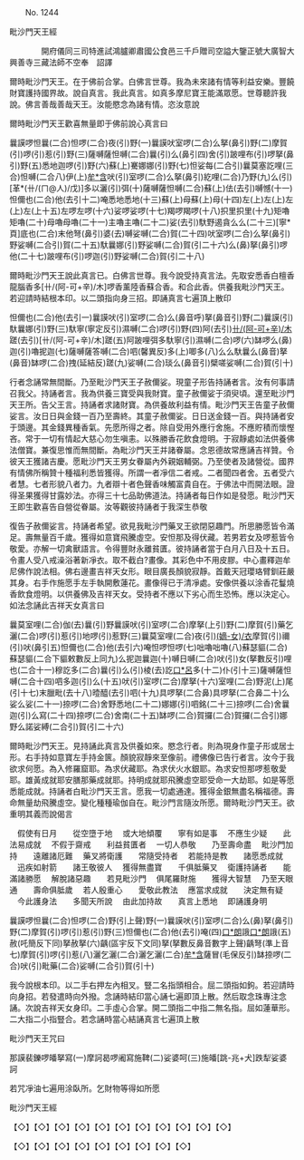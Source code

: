 ﻿　　No. 1244

毗沙門天王經

　　　　開府儀同三司特進試鴻臚卿肅國公食邑三千戶贈司空謚大鑒正號大廣智大興善寺三藏法師不空奉　詔譯


爾時毗沙門天王。在于佛前合掌。白佛言世尊。我為未來諸有情等利益安樂。豐饒財寶護持國界故。說自真言。我此真言。如真多摩尼寶王能滿眾愿。世尊聽許我說。佛言善哉善哉天王。汝能愍念為諸有情。恣汝意說

爾時毗沙門天王歡喜無量即于佛前說心真言曰

曩謨啰怛曩(二合)怛啰(二合)夜(引)野(一)曩謨吠室啰(二合)么拏(鼻引)野(二)摩賀(引)啰(引)惹(引)野(三)薩嚩薩怛嚩(二合)曩(引)么(鼻引四)舍(引)跛哩布(引)啰拏(鼻引)野(五)悉地迦啰(引)野(六)蘇(上)騫娜娜(引)野(七)怛娑每(二合引)曩莫塞訖哩(三合)怛嚩(二合八)伊(上)[牟*含](引)吠(引)室啰(二合)么拏(鼻引)紇哩(二合)乃野(九)么(引)[革*(卄/(ㄇ@人)/戊)]多以灑(引)弭(十)薩嚩薩怛嚩(二合)蘇(上)佉(去引)嚩憾(十一)怛儞也(二合)他(去引十二)唵悉地悉地(十三)蘇(上)母蘇(上)母(十四)左(上)左(上)左(上)左(上十五)左啰左啰(十六)娑啰娑啰(十七)羯啰羯啰(十八)抧里抧里(十九)矩嚕矩嚕(二十)母嚕母嚕(二十一)主嚕主嚕(二十二)娑(去引)馱野遏貪么么(二十三)[寧*頁]底也(二合)末他弩(鼻引)婆(去)嚩娑嚩(二合)賀(二十四)吠室啰(二合)么拏(鼻引)野娑嚩(二合引)賀(二十五)馱曩娜(引)野娑嚩(二合)賀(引二十六)么(鼻)拏(鼻引)啰他(二十七)跛哩布(引)啰迦(引)野娑嚩(二合)賀(引二十八)

爾時毗沙門天王說此真言已。白佛言世尊。我今說受持真言法。先取安悉香白檀香龍腦香多[卄/(阿-可+辛)/木]啰香薰陸香蘇合香。和合此香。供養我毗沙門天王。若迎請時結根本印。以二頭指向身三招。即誦真言七遍頂上散印

怛儞也(二合)他(去引一)曩謨吠(引)室啰(二合)么(鼻音呼)拏(鼻音引)野(二)曩謨(引)馱曩娜(引)野(三)馱寧(寧定反引)濕嚩(二合)啰(引)野(四)阿(去引)[卄/(阿-可+辛)/木](言羯反)蹉(去引)[卄/(阿-可+辛)/木]蹉(五)阿跛哩弭多馱寧(引)濕嚩(二合)啰(六)缽啰么(鼻)迦(引)嚕抳迦(七)薩嚩薩答嚩(二合)呬(馨異反)多(上)唧多(八)么么馱曩么(鼻音)拏(鼻音)缽啰(二合)拽(延結反)蹉(九)娑嚩(二合)琰么(鼻音引)檗嗟娑嚩(二合)賀(引十)

行者念誦常無間斷。乃至毗沙門天王子赦儞娑。現童子形告持誦者言。汝有何事請召我父。持誦者言。我為供養三寶受與我財寶。童子赦儞娑于須臾頃。還至毗沙門天王所。告父王言。持誦者求諸財寶。為供養故利益有情。毗沙門天王告童子赦儞娑言。汝日日與金錢一百乃至壽終。其童子赦儞娑。日日送金錢一百。與持誦者安于頭邊。其金錢異種香氣。先愿所得之者。除自受用外應行舍施。不應貯積而懷慳吝。常于一切有情起大慈心勿生嗔恚。以殊勝香花飲食燈明。于寂靜處如法供養佛法僧寶。兼復思惟而無間斷。為毗沙門天王并諸眷屬。念恩德故常應誦吉祥贊。令彼天王獲諸吉慶。愿毗沙門天王男女眷屬內外親姻輔弼。乃至使者及諸營從。國界有情佛所稱贊十種福利悉皆獲得。所謂一者凈信二者戒。二者聞四者舍。五者受六者慧。七者形貌八者力。九者辯十者色聲香味觸富貴自在。于佛法中而開法眼。證得圣果獲得甘露妙法。亦得三十七品助佛道法。持誦者每日作如是發愿。毗沙門天王即生歡喜告自營從眷屬。汝等觀彼持誦者于我深生恭敬

復告子赦儞娑言。持誦者希望。欲見我毗沙門藥叉王欲閉惡趣門。所思勝愿皆令滿足。壽無量百千歲。獲得如意寶飛騰虛空。安怛那及得伏藏。若男若女及啰惹皆令敬愛。亦解一切禽獸語言。令得豐財永離貧匱。彼持誦者當于白月八日及十五日。令畫人受八戒澡浴著新凈衣。取不截白?畫像。其彩色中不用皮膠。中心畫釋迦牟尼佛作說法相。佛右邊畫吉祥天女形。眼目廣長顏貌寂靜。首戴天冠瓔珞臂釧莊嚴其身。右手作施愿手左手執開敷蓮花。畫像得已于清凈處。安像供養以涂香花鬘燒香飲食燈明。以供養佛及吉祥天女。受持者不應以下劣心而生恐怖。應以決定心。如法念誦此吉祥天女真言曰

曩莫室哩(二合)伽(去)曩(引)野曩謨吠(引)室啰(二合)摩拏(上引)野(二)摩賀(引)藥乞灑(二合)啰(引)惹(引)地啰(引)惹野(三)曩莫室哩(二合)夜(引)[(嫡-女)/衣](引四)摩賀(引)禰(引)吠(鼻引五)怛儞也(二合)他(去引六)唵怛啰怛啰(七)咄嚕咄嚕(八)蘇瑟貙(二合)蘇瑟貙(二合下貙敕數反上同九)么抳迦曩迦(十)嚩日嚩(二合)吠(引)女(拏數反引)哩也(二合十一)穆訖多(二合)曩(引)么(引)棱(去)訖[口*呂](二合)多(十二)仆(引十三)薩嚩薩怛嚩(二合十四)呬多迦(引)么(十五)吠(引)室啰(二合)摩拏(十六)室哩(二合)野泥(上)尾(引十七)末臘毗(去十八)曀醯(去引)呬(十九)具啰拏(二合鼻)具啰拏(二合鼻二十)么娑么娑(二十一)捺啰(二合)舍野悉地(二十二)娜娜(引)呬銘(二十三)捺啰(二合)舍曩迦(引)么寫(二十四)捺啰(二合)舍南(二十五)缽啰(二合)賀攞(二合)賀攞(二合引)娜野么諾娑縛(二合引)賀(引二十六)

爾時毗沙門天王。見持誦此真言及供養如來。愍念行者。則為現身作童子形或居士形。右手持如意寶左手持金篋。顏貌寂靜來至像前。禮佛像已告行者言。汝今于我欲求何愿。為入修羅窟耶。為求伏藏耶。為求伏火水銀耶。為求安怛那啰惹敬愛耶。雄黃成就耶安膳那藥成就耶。持明成就耶飛騰虛空耶受命一大劫耶。如是等愿悉能成就。持誦者白毗沙門天王言。愿我一切處通達。獲得金銀無盡名稱福德。壽命無量劫飛騰虛空。變化種種瑜伽自在。毗沙門言隨汝所愿。爾時毗沙門天王。欲重明其義而說偈言

　假使有日月　　從空墮于地
　或大地傾覆　　寧有如是事
　不應生少疑　　此法易成就
　不假于齋戒　　利益貧匱者
　一切人恭敬　　乃至壽命盡
　毗沙門加持　　遠離諸厄難
　藥叉將衛護　　常隨受持者
　若能持是教　　諸愿悉成就
　迅疾如射箭　　諸王敬彼人
　獲得無盡寶　　千俱胝藥叉
　衛護持誦者　　能滿諸勝愿
　解脫諸惡趣　　若見毗沙門
　俱尾羅財施　　獲得大智慧
　乃至天眼通　　壽命俱胝歲
　若人殷重心　　愛敬此教法
　應當求成就　　決定無有疑
　今此護身法　　多聞天所說
　由此加持故　　真言上悉地
　即誦護身明　

曩謨啰怛曩(二合)怛啰(二合)野(引上聲)野(一)曩謨吠(引)室啰(二合)么(鼻)拏(鼻引)野(二)摩賀(引)啰(引)惹(引)野(三)怛儞也(二合)他(去引)唵(四)[口*朗](轉舌)誐[口*朗](準上)誐(五)赦(吒簡反下同)拏赦拏(六)齲(區宇反下文同)拏(拏數反鼻音數字上聲)齲弩(準上音七)摩賀(引)啰(引)惹(八)灑乞灑(二合)灑乞灑(二合)[牟*含](莫感反引鼻九)薩冒(毛保反引)缽捺啰(二合)吠(引)毗藥(二合)娑嚩(二合引)賀(引十)

我今說根本印。以二手右押左內相叉。豎二名指頭相合。屈二頭指如鉤。若迎請時向身招。若發遣時向外撥。念誦時結印當心誦七遍即頂上散。然后取念珠專注念誦。次說吉祥天女身印。二手虛心合掌。開二頭指二中指二無名指。屈如蓮華形。二大指二小指豎合。若念誦時當心結誦真言七遍頂上散

毗沙門天王咒曰

那謨裴鑠啰皤拏寫(一)摩訶曷啰阇寫施鞞(二)娑婆呵(三)施皤[跳-兆+犬]跌犁娑婆訶

若咒凈油七遍用涂臥所。乞財物等得如所愿

毗沙門天王經

【◇】【◇】【◇】【◇】【◇】【◇】【◇】【◇】【◇】【◇】【◇】

【◇】【◇】【◇】【◇】【◇】【◇】【◇】【◇】【◇】

